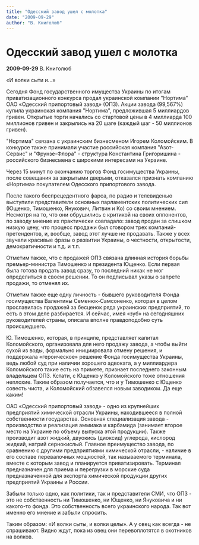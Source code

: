 ```yaml
---
title: "Одесский завод ушел с молотка"
date: "2009-09-29"
author: "В. Книголюб"
---
```


# Одесский завод ушел с молотка

**2009-09-29** В. Книголюб

«И волки сыти и...»

Сегодня Фонд государственного имущества Украины по итогам приватизационного конкурса продал украинской компании "Нортима" ОАО «Одесский припортовый завод» (ОПЗ). Акции завода (99,567%) купила украинская компания "Нортима", предложившая 5 миллиардов гривен. Открытые торги начались со стартовой цены в 4 миллиарда 100 миллионов гривен и закрылись на 20 шаге (каждый шаг - 50 миллионов гривен).

"Нортима" связана с украинским бизнесменом Игорем Коломойским. В конкурсе также принимали участие российская компания "Азот-Сервис" и "Фрунзе-Флора" - структура Константина Григоришина - российского бизнесмена с широкими интересами на Украине.

Через 15 минут по окончанию торгов Фонд госимущества Украины, после совещания за закрытыми дверьми, отказался признать компанию «Нортима» покупателем Одесского припортового завода.

После такого беспрецедентного фарса, по радио и телевиденью выступили представители основных парламентских политических сил (Ющенко, Тимошенко, Янукович, Литвин и Ко) со своим мнением. Несмотря на то, что они обрушились с критикой на своих оппонентов, по заводу мнение их практически совпадало: завод продан за слишком низкую цену, что процесс продажи был сговором трех компаний-претендентов, и, вообще, завод этот лучше не продавать. Также у всех звучали красивые фразы о развитии Украины, о честности, открытости, демократичности и т.д. и т.п.

Отметим также, что с продажей ОПЗ связана длинная история борьбы премьер-министра Тимошенко и президента Ющенко. Если первая была готова продать завод сразу, то последний никак не мог определиться в своем решении. То он подписывал указы о запрете продажи, то отменял их.

Отметим также еще одну личность - бывшего руководителя Фонда госимущества Валентины Семенюк-Самсоненко, которая в целом прославилась продажей за бесценок ряда украинских предприятий, то есть в этом деле разбирается. И сейчас, имея «зуб» на сегодняшних руководителей страны, описала вполне правдоподобно суть происшедшего.

Ю. Тимошенко, которая, в принципе, представляет капитал Коломойского, организовала для него продажу завода, а чтобы выйти сухой из воды, формально инициировала отмену решения, и поддержала «героическое» решение Фонда госимущества Украины, ведь любой суд при наличии хорошего адвоката, а у миллиардера Коломойского такие есть на примете, признает последнего законным владельцем ОПЗ. Кстати, с Ющенко у Коломойского тоже отношения неплохие. Таким образом получается, что и у Тимошенко с Ющенко совесть чиста, и Коломойский обзавелся новым заводиком. Да еще каким!

ОАО «Одесский припортовый завод» - одно из крупнейших предприятий химической отрасли Украины, находившееся в полной собственности государства. Основная специализация завода - производство и реализация аммиака и карбамида (занимает второе место на Украине по объему выпуска этой продукции). Также производит азот жидкий, двуокись (диоксид) углерода, кислород жидкий, натрий сернокислый. Главное преимущество завода, по сравнению с другими предприятиями химической отрасли, - наличие в его составе перевалочных мощностей, так называемого терминала, вместе с которым завод и планируется приватизировать. Терминал предназначен для приема и перегрузки в морские суда предназначенной для экспорта химической продукции других предприятий Украины и России.

Забыли только одно, как политики, так и представители СМИ, что ОПЗ - это не собственность ни Тимошенко, ни Ющенко, ни Януковича и ни какого-то фонда. Это собственность всего украинского народа. Так вот именно его мнение и забыли спросить.

Таким образом: «И волки сыты, и волки целы». А у овец как всегда - не спрашивают. Видно ждут, пока из овец они перевоплотятся в охотников на волков.